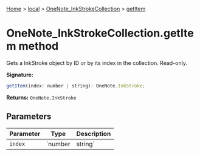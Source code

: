 [Home](./index) &gt; [local](local.md) &gt; [OneNote\_InkStrokeCollection](local.onenote_inkstrokecollection.md) &gt; [getItem](local.onenote_inkstrokecollection.getitem.md)

# OneNote\_InkStrokeCollection.getItem method

Gets a InkStroke object by ID or by its index in the collection. Read-only.

**Signature:**
```javascript
getItem(index: number | string): OneNote.InkStroke;
```
**Returns:** `OneNote.InkStroke`

## Parameters

|  Parameter | Type | Description |
|  --- | --- | --- |
|  `index` | `number | string` |  |

